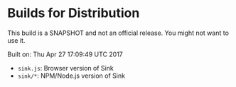 # Builds for Distribution

This build is a SNAPSHOT and not an official release.  You might not want to use it.

Built on: Thu Apr 27 17:09:49 UTC 2017

* `sink.js`: Browser version of Sink
* `sink/*`: NPM/Node.js version of Sink

